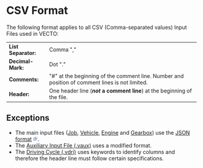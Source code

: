 CSV Format
==========

The following format applies to all CSV (Comma-separated values) Input Files used in VECTO:

|                     |                                                                                                 |    
| --------------------|-------------------------------------------------------------------------------------------------|
| **List Separator:** | Comma ","                                                                                       |
| **Decimal-Mark:**   | Dot "."                                                                                         |
| **Comments:**       | "\#" at the beginning of the comment line. Number and position of comment lines is not limited. |
| **Header:**         | One header line (***not*** **a comment line**) at the beginning of the file.                    |




Exceptions
----------

-   The main input files ([Job](#job-editor), [Vehicle](#vehicle-editor), [Engine](#engine-editor) and [Gearbox](#gearbox-editor)) use the [JSON format](http://en.wikipedia.org/wiki/JSON) ![](../pics/misc/external-icon%2012x12.png).
-   The [Auxiliary Input File (.vaux)](#auxiliary-input-file-.vaux) uses a modified format.
-   The [Driving Cycle (.vdri)](#driving-cycle-.vdri) uses keywords to identify columns and therefore the header line must follow certain specifications.
